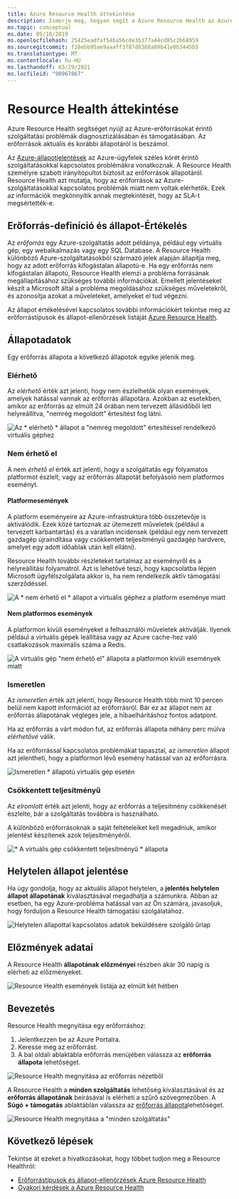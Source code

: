 ```yaml
---
title: Azure Resource Health áttekintése
description: Ismerje meg, hogyan segít a Azure Resource Health az Azure-erőforrásokat érintő szolgáltatási problémák diagnosztizálásában és támogatásában.
ms.topic: conceptual
ms.date: 05/10/2019
ms.openlocfilehash: 25425eadfaf54ba56cde3b377a44cd85c2b68959
ms.sourcegitcommit: f28ebb95ae9aaaff3f87d8388a09b41e0b3445b5
ms.translationtype: MT
ms.contentlocale: hu-HU
ms.lasthandoff: 03/29/2021
ms.locfileid: "90967867"
---
```

# <a name="resource-health-overview"></a>Resource Health áttekintése
 
Azure Resource Health segítséget nyújt az Azure-erőforrásokat érintő szolgáltatási problémák diagnosztizálásában és támogatásában. Az erőforrások aktuális és korábbi állapotáról is beszámol.

Az [Azure-állapotjelentések](https://status.azure.com) az Azure-ügyfelek széles körét érintő szolgáltatásokkal kapcsolatos problémákra vonatkoznak. A Resource Health személyre szabott irányítópultot biztosít az erőforrások állapotáról. Resource Health azt mutatja, hogy az erőforrások az Azure-szolgáltatásokkal kapcsolatos problémák miatt nem voltak elérhetők. Ezek az információk megkönnyítik annak megtekintését, hogy az SLA-t megsértették-e.

## <a name="resource-definition-and-health-assessment"></a>Erőforrás-definíció és állapot-Értékelés

Az *erőforrás* egy Azure-szolgáltatás adott példánya, például egy virtuális gép, egy webalkalmazás vagy egy SQL Database. A Resource Health különböző Azure-szolgáltatásokból származó jelek alapján állapítja meg, hogy az adott erőforrás kifogástalan állapotú-e. Ha egy erőforrás nem kifogástalan állapotú, Resource Health elemzi a probléma forrásának megállapításához szükséges további információkat. Emellett jelentéseket készít a Microsoft által a probléma megoldásához szükséges műveletekről, és azonosítja azokat a műveleteket, amelyeket el tud végezni.

Az állapot értékelésével kapcsolatos további információkért tekintse meg az erőforrástípusok és állapot-ellenőrzések listáját [Azure Resource Health](resource-health-checks-resource-types.md).

## <a name="health-status"></a>Állapotadatok

Egy erőforrás állapota a következő állapotok egyike jelenik meg.

### <a name="available"></a>Elérhető

Az *elérhető* érték azt jelenti, hogy nem észlelhetők olyan események, amelyek hatással vannak az erőforrás állapotára. Azokban az esetekben, amikor az erőforrás az elmúlt 24 órában nem tervezett állásidőből lett helyreállítva, "nemrég megoldott" értesítést fog látni.

![Az * elérhető * állapot a "nemrég megoldott" értesítéssel rendelkező virtuális géphez](./media/resource-health-overview/Available.png)

### <a name="unavailable"></a>Nem érhető el

A nem *érhető el* érték azt jelenti, hogy a szolgáltatás egy folyamatos platformot észlelt, vagy az erőforrás állapotát befolyásoló nem platformos eseményt.

#### <a name="platform-events"></a>Platformesemények

A platform eseményeire az Azure-infrastruktúra több összetevője is aktiválódik. Ezek közé tartoznak az ütemezett műveletek (például a tervezett karbantartás) és a váratlan incidensek (például egy nem tervezett gazdagép újraindítása vagy csökkentett teljesítményű gazdagép hardvere, amelyet egy adott időablak után kell ellátni).

Resource Health további részleteket tartalmaz az eseményről és a helyreállítási folyamatról. Azt is lehetővé teszi, hogy kapcsolatba lépjen Microsoft ügyfélszolgálata akkor is, ha nem rendelkezik aktív támogatási szerződéssel.

![A * nem érhető el * állapot a virtuális géphez a platform eseménye miatt](./media/resource-health-overview/Unavailable.png)

#### <a name="non-platform-events"></a>Nem platformos események

A platformon kívüli eseményeket a felhasználói műveletek aktiválják. Ilyenek például a virtuális gépek leállítása vagy az Azure cache-hez való csatlakozások maximális száma a Redis.

![A virtuális gép "nem érhető el" állapota a platformon kívüli események miatt](./media/resource-health-overview/Unavailable_NonPlatform.png)

### <a name="unknown"></a>Ismeretlen

Az *ismeretlen* érték azt jelenti, hogy Resource Health több mint 10 percen belül nem kapott információt az erőforrásról. Bár ez az állapot nem az erőforrás állapotának végleges jele, a hibaelhárításhoz fontos adatpont.

Ha az erőforrás a várt módon fut, az erőforrás állapota néhány perc múlva *elérhetővé* válik.

Ha az erőforrással kapcsolatos problémákat tapasztal, az *ismeretlen* állapot azt jelentheti, hogy a platformon lévő esemény hatással van az erőforrásra.

![Ismeretlen * állapotú virtuális gép esetén](./media/resource-health-overview/Unknown.png)

### <a name="degraded"></a>Csökkentett teljesítményű

Az *elromlott* érték azt jelenti, hogy az erőforrás a teljesítmény csökkenését észlelte, bár a szolgáltatás továbbra is használható.

A különböző erőforrásoknak a saját feltételeiket kell megadniuk, amikor jelentést készítenek azok teljesítményéről.

![* A virtuális gép csökkentett teljesítményű * állapota](./media/resource-health-overview/degraded.png)

## <a name="reporting-an-incorrect-status"></a>Helytelen állapot jelentése

Ha úgy gondolja, hogy az aktuális állapot helytelen, a **jelentés helytelen állapot állapotának** kiválasztásával megadhatja a számunkra. Abban az esetben, ha egy Azure-probléma hatással van az Ön számára, javasoljuk, hogy forduljon a Resource Health támogatási szolgálatához.

![Helytelen állapottal kapcsolatos adatok beküldésére szolgáló űrlap](./media/resource-health-overview/incorrect-status.png)

## <a name="history-information"></a>Előzmények adatai

A Resource Health **állapotának előzményei** részben akár 30 napig is elérheti az előzményeket.

![Resource Health események listája az elmúlt két hétben](./media/resource-health-overview/history-blade.png)

## <a name="get-started"></a>Bevezetés

Resource Health megnyitása egy erőforráshoz:

1. Jelentkezzen be az Azure Portalra.
2. Keresse meg az erőforrást.
3. A bal oldali ablaktábla erőforrás menüjében válassza az **erőforrás állapota** lehetőséget.

![Resource Health megnyitása az erőforrás nézetből](./media/resource-health-overview/from-resource-blade.png)

A Resource Health a **minden szolgáltatás** lehetőség kiválasztásával és az **erőforrás állapotának** beírásával is elérheti a szűrő szövegmezőben. A **Súgó + támogatás** ablaktáblán válassza az [erőforrás állapota](https://ms.portal.azure.com/#blade/Microsoft_Azure_Monitoring/AzureMonitoringBrowseBlade/resourceHealth)lehetőséget.

![Resource Health megnyitása a "minden szolgáltatás"](./media/resource-health-overview/FromOtherServices.png)

## <a name="next-steps"></a>Következő lépések

Tekintse át ezeket a hivatkozásokat, hogy többet tudjon meg a Resource Healthról:
-  [Erőforrástípusok és állapot-ellenőrzések Azure Resource Health](resource-health-checks-resource-types.md)
-  [Gyakori kérdések a Azure Resource Health](resource-health-faq.md)

